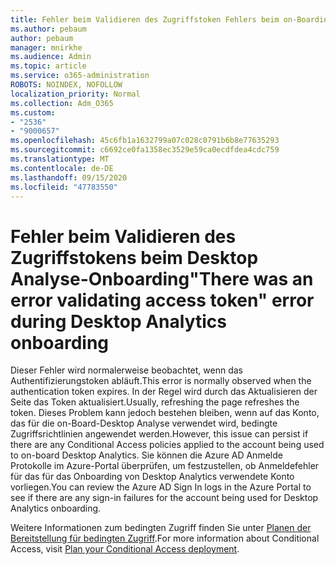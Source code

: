 ```yaml
---
title: Fehler beim Validieren des Zugriffstoken Fehlers beim on-Boarding von Desktop Analytics
ms.author: pebaum
author: pebaum
manager: mnirkhe
ms.audience: Admin
ms.topic: article
ms.service: o365-administration
ROBOTS: NOINDEX, NOFOLLOW
localization_priority: Normal
ms.collection: Adm_O365
ms.custom:
- "2536"
- "9000657"
ms.openlocfilehash: 45c6fb1a1632799a07c028c0791b6b8e77635293
ms.sourcegitcommit: c6692ce0fa1358ec3529e59ca0ecdfdea4cdc759
ms.translationtype: MT
ms.contentlocale: de-DE
ms.lasthandoff: 09/15/2020
ms.locfileid: "47783550"
---
```

# <a name="there-was-an-error-validating-access-token-error-during-desktop-analytics-onboarding"></a><span data-ttu-id="a7fc0-102">Fehler beim Validieren des Zugriffstokens beim Desktop Analyse-Onboarding</span><span class="sxs-lookup"><span data-stu-id="a7fc0-102">"There was an error validating access token" error during Desktop Analytics onboarding</span></span>

<span data-ttu-id="a7fc0-103">Dieser Fehler wird normalerweise beobachtet, wenn das Authentifizierungstoken abläuft.</span><span class="sxs-lookup"><span data-stu-id="a7fc0-103">This error is normally observed when the authentication token expires.</span></span> <span data-ttu-id="a7fc0-104">In der Regel wird durch das Aktualisieren der Seite das Token aktualisiert.</span><span class="sxs-lookup"><span data-stu-id="a7fc0-104">Usually, refreshing the page refreshes the token.</span></span> <span data-ttu-id="a7fc0-105">Dieses Problem kann jedoch bestehen bleiben, wenn auf das Konto, das für die on-Board-Desktop Analyse verwendet wird, bedingte Zugriffsrichtlinien angewendet werden.</span><span class="sxs-lookup"><span data-stu-id="a7fc0-105">However, this issue can persist if there are any Conditional Access policies applied to the account being used to on-board Desktop Analytics.</span></span> <span data-ttu-id="a7fc0-106">Sie können die Azure AD Anmelde Protokolle im Azure-Portal überprüfen, um festzustellen, ob Anmeldefehler für das für das Onboarding von Desktop Analytics verwendete Konto vorliegen.</span><span class="sxs-lookup"><span data-stu-id="a7fc0-106">You can review the Azure AD Sign In logs in the Azure Portal to see if there are any sign-in failures for the account being used for Desktop Analytics onboarding.</span></span>

<span data-ttu-id="a7fc0-107">Weitere Informationen zum bedingten Zugriff finden Sie unter [Planen der Bereitstellung für bedingten Zugriff](https://docs.microsoft.com/azure/active-directory/conditional-access/plan-conditional-access).</span><span class="sxs-lookup"><span data-stu-id="a7fc0-107">For more information about Conditional Access, visit [Plan your Conditional Access deployment](https://docs.microsoft.com/azure/active-directory/conditional-access/plan-conditional-access).</span></span>